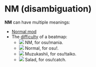 # NM (disambiguation)

**NM** can have multiple meanings:

- [Normal mod](/wiki/Modding/Normal_mod)
- The [difficulty](/wiki/Beatmap/Difficulty) of a beatmap:
  - ![](/wiki/shared/diff/normal-m.png) NM, for osu!mania.
  - ![](/wiki/shared/diff/normal-o.png) Normal, for osu!.
  - ![](/wiki/shared/diff/normal-t.png) Muzukashii, for osu!taiko.
  - ![](/wiki/shared/diff/normal-c.png) Salad, for osu!catch.
